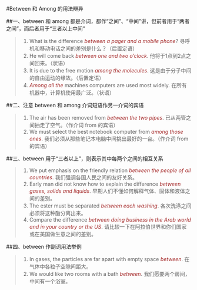 #Between 和 Among 的用法辨异

##一、between 和 among 都是介词，都作“之间”、“中间”讲，但前者用于“两者之间”，而后者用于“三者以上中间”
>1. What is the difference *between a pager and a mobile phone*? 寻呼机和移动电话之间的差别是什么？（后置定语）
>2. He will come back *between one and two o’clock*. 他将于1点到2点之间回来。（状语）
>3. It is due to the free motion *among the molecules*. 这是由于分子中间的自由运动的缘故。（后置定语）
>4. *Among all the* machines computers are used most widely. 在所有机器中，计算机使用最广泛。（状语）

##二、注意 between 和 among 介词短语作另一介词的宾语
>1. The air has been removed from *between the two pipes*. 已从两管之间抽走了空气。（作介词 from 的宾语）
>2. We must select the best notebook computer from *among those ones*. 我们必须从那些笔记本电脑中间挑出最好的一台。（作介词 from 的宾语）

##三、between 用于“三者以上”，则表示其中每两个之间的相互关系
>1. We put emphasis on the friendly relation *between the people of all countries*. 我们强调各国人民之间的友好关系。
>2. Early man did not know how to explain the difference *between gases, solids and liquids*. 早期人们不懂如何解释气体、固体和液体之间的差别。
>3. The ester must be separated *between each washing*. 各次洗涤之间必须将这种酯分离出来。
>4. Compare the difference *between doing business in the Arab world and in your country or the US*. 请比较一下在阿拉伯世界和你们国家或在美国做生意之间的差别。

##四、between 作副词用法举例
>1. In gases, the particles are far apart with empty space *between*. 在气体中各粒子空隙间距大。
>2. We would like two rooms with a bath *between*. 我们愿要两个房间，中间有一个浴室。

<style>em {color: brown;}</style>